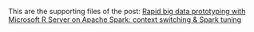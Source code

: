 This are the supporting files of the post: [Rapid big data prototyping with Microsoft R Server on Apache Spark: context switching & Spark tuning](https://www.microsoft.com)
